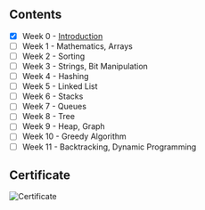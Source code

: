 ## Contents

- [x] Week 0 - [Introduction](https://www.youtube.com/watch?v=YEOuqKT-svE)
- [ ] Week 1 - Mathematics, Arrays
- [ ] Week 2 - Sorting
- [ ] Week 3 - Strings, Bit Manipulation
- [ ] Week 4 - Hashing
- [ ] Week 5 - Linked List
- [ ] Week 6 - Stacks
- [ ] Week 7 - Queues
- [ ] Week 8 - Tree
- [ ] Week 9 - Heap, Graph
- [ ] Week 10 - Greedy Algorithm
- [ ] Week 11 - Backtracking, Dynamic Programming

## Certificate

![Certificate]()
